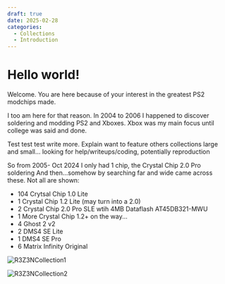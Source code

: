 ```yaml
---
draft: true 
date: 2025-02-28
categories:
  - Collections
  - Introduction
---
```


# Hello world!
Welcome. You are here because of your interest in the greatest PS2 modchips made.

I too am here for that reason. In 2004 to 2006 I happened to discover soldering and modding PS2 and Xboxes. 
Xbox was my main focus until college was said and done.

Test test test write more. Explain want to feature others collections large and small...
looking for help/writeups/coding, potentially reproduction



So from 2005- Oct 2024 I only had 1 chip, the Crystal Chip 2.0 Pro soldering
And then...somehow by searching far and wide came across these. Not all are shown:
- 104 Crytsal Chip 1.0 Lite
- 1 Crystal Chip 1.2 Lite (may turn into a 2.0)
- 2 Crystal Chip 2.0 Pro SLE wtih 4MB Dataflash AT45DB321-MWU
- 1 More Crystal Chip 1.2+ on the way...
- 4 Ghost 2 v2
- 2 DMS4 SE Lite
- 1 DMS4 SE Pro
- 6 Matrix Infinity Original

![R3Z3NCollection1](https://ps2modchiptutorials.com/assets/blog/R3Z3NCollection1.jpg)

![R3Z3NCollection2](https://ps2modchiptutorials.com/assets/blog/R3Z3NCollection2.jpg)